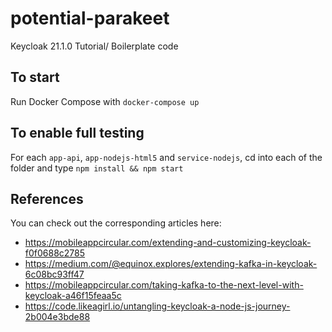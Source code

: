 # potential-parakeet
Keycloak 21.1.0 Tutorial/ Boilerplate code

## To start
Run Docker Compose with `docker-compose up`

## To enable full testing
For each `app-api`, `app-nodejs-html5` and `service-nodejs`, cd into each of the folder and type
`npm install && npm start`

## References
You can check out the corresponding articles here:
- https://mobileappcircular.com/extending-and-customizing-keycloak-f0f0688c2785
- https://medium.com/@equinox.explores/extending-kafka-in-keycloak-6c08bc93ff47
- https://mobileappcircular.com/taking-kafka-to-the-next-level-with-keycloak-a46f15feaa5c
- https://code.likeagirl.io/untangling-keycloak-a-node-js-journey-2b004e3bde88
